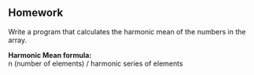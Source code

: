## Homework

Write a program that calculates the harmonic mean of the numbers in the array.

**Harmonic Mean formula:**   
n (number of elements) / harmonic series of elements
